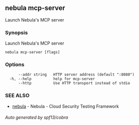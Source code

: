 ## nebula mcp-server

Launch Nebula's MCP server

### Synopsis

Launch Nebula's MCP server

```
nebula mcp-server [flags]
```

### Options

```
      --addr string   HTTP server address (default ":8080")
  -h, --help          help for mcp-server
      --http          Use HTTP transport instead of stdio
```

### SEE ALSO

* [nebula](nebula.md)	 - Nebula - Cloud Security Testing Framework

###### Auto generated by spf13/cobra
